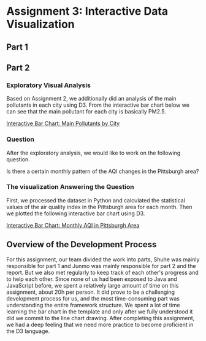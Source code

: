 # Assignment 3: Interactive Data Visualization

## Part 1


## Part 2

### Exploratory Visual Analysis
Based on Assignment 2, we additionally did an analysis of the main pollutants in each city using D3. From the interactive bar chart below we can see that the main pollutant for each city is basically PM2.5.

[Interactive Bar Chart: Main Pollutants by City](http://127.0.0.1:5176/assignment-3-qu-jiang/)


### Question
After the exploratory analysis, we would like to work on the following question.

Is there a certain monthly pattern of the AQI changes in the Pittsburgh area?

### The visualization Answering the Question
First, we processed the dataset in Python and calculated the statistical values of the air quality index in the Pittsburgh area for each month. Then we plotted the following interactive bar chart using D3.

[Interactive Bar Chart: Monthly AQI in Pittsburgh Area](https://jiangshuhe.github.io/Project_3_Part_2/)


## Overview of the Development Process
For this assignment, our team divided the work into parts, Shuhe was mainly responsible for part 1 and Junmo was mainly responsible for part 2 and the report. But we also met regularly to keep track of each other's progress and to help each other. Since none of us had been exposed to Java and JavaScript before, we spent a relatively large amount of time on this assignment, about 20h per person. It did prove to be a challenging development process for us, and the most time-consuming part was understanding the entire framework structure. We spent a lot of time learning the bar chart in the template and only after we fully understood it did we commit to the line chart drawing. After completing this assignment, we had a deep feeling that we need more practice to become proficient in the D3 language.



